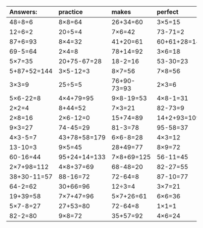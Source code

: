 | Answers: | practice | makes | perfect | ! |
| :--- | :--- | :--- | :--- | :--- |
| 48÷8=6 | 8×8=64 | 26+34=60 | 3×5=15 | 46-41=5 | 
| 12÷6=2 | 20÷5=4 | 7×6=42 | 73-71=2 | 16÷2=8 | 
| 87+6=93 | 8×4=32 | 41+20=61 | 60+61+28=149 | 20-17=3 | 
| 69-5=64 | 2×4=8 | 78+14=92 | 3×6=18 | 4×2=8 | 
| 5×7=35 | 20+75-67=28 | 18-2=16 | 53-30=23 | 4×2-4=4 | 
| 5+87+52=144 | 3×5-12=3 | 8×7=56 | 7×8=56 | 45+5-36=14 | 
| 3×3=9 | 25÷5=5 | 76+90-73=93 | 2×3=6 | 8×5=40 | 
| 5×6-22=8 | 4×4+79=95 | 9×8-19=53 | 4×8-1=31 | 8×2+77=93 | 
| 2×2=4 | 8+44=52 | 7×3=21 | 82-73=9 | 70-1=69 | 
| 2×8=16 | 2×6-12=0 | 15+74=89 | 14+2+93=109 | 8×1=8 | 
| 9×3=27 | 74-45=29 | 81-3=78 | 95-58=37 | 6×2=12 | 
| 4×3-5=7 | 43+78+58=179 | 6×6-8=28 | 4×3=12 | 12+43=55 | 
| 13-10=3 | 9×5=45 | 28+49=77 | 8×9=72 | 82+26+5=113 | 
| 60-16=44 | 95+24+14=133 | 7×8+69=125 | 56-11=45 | 58+1=59 | 
| 2×7+98=112 | 4×8+37=69 | 68-48=20 | 82-27=55 | 2×7=14 | 
| 38+30-11=57 | 88-16=72 | 72-64=8 | 87-10=77 | 93-68=25 | 
| 64-2=62 | 30+66=96 | 12÷3=4 | 3×7=21 | 2×7+19=33 | 
| 19+39=58 | 7×7+47=96 | 5×7+26=61 | 6×6=36 | 85-16=69 | 
| 5×7-8=27 | 27+53=80 | 72-64=8 | 1×1=1 | 2×9=18 | 
| 82-2=80 | 9×8=72 | 35+57=92 | 4×6=24 | 7+75=82 | 
